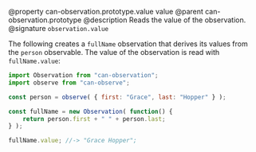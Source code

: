 @property can-observation.prototype.value value
@parent can-observation.prototype
@description Reads the value of the observation.
@signature `observation.value`

The following creates a `fullName` observation that derives its values from
the `person` observable. The value of the observation is read with
`fullName.value`:

```js
import Observation from "can-observation";
import observe from "can-observe";

const person = observe( { first: "Grace", last: "Hopper" } );

const fullName = new Observation( function() {
	return person.first + " " + person.last;
} );

fullName.value; //-> "Grace Hopper";
```
